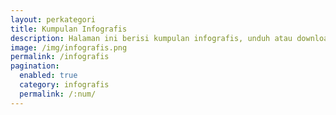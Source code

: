 ```yaml
---
layout: perkategori
title: Kumpulan Infografis
description: Halaman ini berisi kumpulan infografis, unduh atau download infografis di Administrasi.net. Selain itu anda juga bisa mengirimkan infografis yang anda miliki di Administrasi.Net
image: /img/infografis.png
permalink: /infografis
pagination: 
  enabled: true
  category: infografis
  permalink: /:num/
---
```

